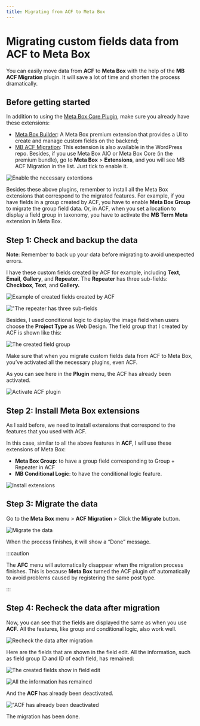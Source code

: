```yaml
---
title: Migrating from ACF to Meta Box
---
```

# Migrating custom fields data from ACF to Meta Box

You can easily move data from **ACF** to **Meta Box** with the help of the **MB ACF Migration** plugin. It will save a lot of time and shorten the process dramatically.

## Before getting started

In addition to using the <a href="https://metabox.io/">Meta Box Core Plugin</a>, make sure you already have these extensions:

* <a href="https://metabox.io/plugins/meta-box-builder/">Meta Box Builder</a>: A Meta Box premium extension that provides a UI to create and manage custom fields on the backend;
* <a href="https://metabox.io/plugins/mb-acf-migration/">MB ACF Migration</a>: This extension is also available in the WordPress repo. Besides, if you use Meta Box AIO or Meta Box Core (in the premium bundle), go to **Meta Box** &gt; **Extensions**, and you will see MB ACF Migration in the list. Just tick to enable it.

![Enable the necessary extentions](https://i.imgur.com/Ym7KUMY.png)

Besides these above plugins, remember to install all the Meta Box extensions that correspond to the migrated features. For example, if you have fields in a group created by ACF, you have to enable **Meta Box Group** to migrate the group field data. Or, in ACF, when you set a location to display a field group in taxonomy, you have to activate the **MB Term Meta** extension in Meta Box.

## **Step 1: Check and backup the data**

**Note**: Remember to back up your data before migrating to avoid unexpected errors.

I have these custom fields created by ACF for example, including **Text**, **Email**, **Gallery**, and **Repeater**. The **Repeater** has three sub-fields: **Checkbox**, **Text**, and **Gallery.**

![Example of created fields created by ACF](https://i.imgur.com/8x1UkKO.png)

!["The repeater has three sub-fields](https://i.imgur.com/Nfsdi9v.png)

Besides, I used conditional logic to display the image field when users choose the **Project Type** as Web Design. The field group that I created by ACF is shown like this:

![The created field group](https://i.imgur.com/5Wa0fr9.gif" )

Make sure that when you migrate custom fields data from ACF to Meta Box, you’ve activated all the necessary plugins, even ACF.

As you can see here in the **Plugin** menu, the ACF has already been activated.

![Activate ACF plugin](https://i.imgur.com/h36TWSK.png)

## Step 2: Install Meta Box extensions

As I said before, we need to install extensions that correspond to the features that you used with ACF.

In this case, similar to all the above features in **ACF**, I will use these extensions of Meta Box:

* **Meta Box Group**: to have a group field corresponding to Group + Repeater in ACF
* **MB Conditional Logic**: to have the conditional logic feature.

![Install extensions](https://i.imgur.com/0DtTi2R.png)

## Step 3: Migrate the data

Go to the **Meta Box** menu &gt; **ACF Migration** &gt; Click the **Migrate** button.

![Migrate the data](https://i.imgur.com/JB0rX9z.png)

When the process finishes, it will show a “Done” message.


:::caution

The **AFC** menu will automatically disappear when the migration process finishes. This is because **Meta Box** turned the ACF plugin off automatically to avoid problems caused by registering the same post type.


:::


## Step 4: Recheck the data after migration

Now, you can see that the fields are displayed the same as when you use **ACF**. All the features, like group and conditional logic, also work well.

![Recheck the data after migration](https://i.imgur.com/HRrfX3b.png)

Here are the fields that are shown in the field edit. All the information, such as field group ID and ID of each field, has remained:

![The created fields show in field edit](https://i.imgur.com/GJbguDw.png)

![All the information has remained](https://i.imgur.com/SHaFa9W.png)

And the **ACF** has already been deactivated.

!["ACF has already been deactivated](https://i.imgur.com/G7trDkv.png)

The migration has been done.
